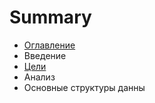 # Summary

* [Оглавление](README.md)
* Введение
* [Цели](Введение/Цели.md)
* Анализ
* Основные структуры данны

